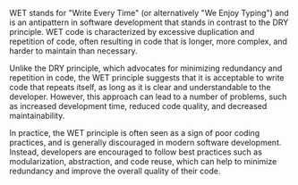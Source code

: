 WET stands for "Write Every Time" (or alternatively "We Enjoy Typing") and is an antipattern in software development that stands in contrast to the DRY principle. WET code is characterized by excessive duplication and repetition of code, often resulting in code that is longer, more complex, and harder to maintain than necessary.

Unlike the DRY principle, which advocates for minimizing redundancy and repetition in code, the WET principle suggests that it is acceptable to write code that repeats itself, as long as it is clear and understandable to the developer. However, this approach can lead to a number of problems, such as increased development time, reduced code quality, and decreased maintainability.

In practice, the WET principle is often seen as a sign of poor coding practices, and is generally discouraged in modern software development. Instead, developers are encouraged to follow best practices such as modularization, abstraction, and code reuse, which can help to minimize redundancy and improve the overall quality of their code.